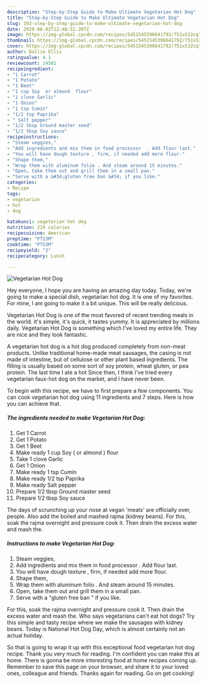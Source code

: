 ```yaml
---
description: "Step-by-Step Guide to Make Ultimate Vegetarian Hot Dog"
title: "Step-by-Step Guide to Make Ultimate Vegetarian Hot Dog"
slug: 103-step-by-step-guide-to-make-ultimate-vegetarian-hot-dog
date: 2020-06-02T12:48:52.287Z
image: https://img-global.cpcdn.com/recipes/5451545396641792/751x532cq70/vegetarian-hot-dog-recipe-main-photo.jpg
thumbnail: https://img-global.cpcdn.com/recipes/5451545396641792/751x532cq70/vegetarian-hot-dog-recipe-main-photo.jpg
cover: https://img-global.cpcdn.com/recipes/5451545396641792/751x532cq70/vegetarian-hot-dog-recipe-main-photo.jpg
author: Dollie Ellis
ratingvalue: 4.1
reviewcount: 14581
recipeingredient:
- "1 Carrot"
- "1 Potato"
- "1 Beet"
- "1 cup Soy  or almond  flour"
- "1 clove Garlic"
- "1 Onion"
- "1 tsp Cumin"
- "1/2 tsp Paprika"
- " Salt pepper"
- "1/2 tbsp Ground master seed"
- "1/2 tbsp Soy sauce"
recipeinstructions:
- "Steam veggies,"
- "Add ingredients and mix them in food processor  . Add flour last."
- "You will have dough texture , firm, if needed add more flour."
- "Shape them,"
- "Wrap them with aluminum folio . And steam around 15 minutes."
- "Open, take them out and grill them in a small pan."
- "Serve with a &#34;gluten free ban &#34; if you like."
categories:
- Recipe
tags:
- vegetarian
- hot
- dog

katakunci: vegetarian hot dog 
nutrition: 224 calories
recipecuisine: American
preptime: "PT13M"
cooktime: "PT53M"
recipeyield: "2"
recipecategory: Lunch

---
```



![Vegetarian Hot Dog](https://img-global.cpcdn.com/recipes/5451545396641792/751x532cq70/vegetarian-hot-dog-recipe-main-photo.jpg)

Hey everyone, I hope you are having an amazing day today. Today, we're going to make a special dish, vegetarian hot dog. It is one of my favorites. For mine, I am going to make it a bit unique. This will be really delicious.

Vegetarian Hot Dog is one of the most favored of recent trending meals in the world. It's simple, it's quick, it tastes yummy. It is appreciated by millions daily. Vegetarian Hot Dog is something which I've loved my entire life. They are nice and they look fantastic.

A vegetarian hot dog is a hot dog produced completely from non-meat products. Unlike traditional home-made meat sausages, the casing is not made of intestine, but of cellulose or other plant based ingredients. The filling is usually based on some sort of soy protein, wheat gluten, or pea protein. The last time I ate a hot Since then, I think I&#39;ve tried every vegetarian faux-hot dog on the market, and I have never been.


To begin with this recipe, we have to first prepare a few components. You can cook vegetarian hot dog using 11 ingredients and 7 steps. Here is how you can achieve that.

<!--inarticleads1-->

##### The ingredients needed to make Vegetarian Hot Dog:

1. Get 1 Carrot
1. Get 1 Potato
1. Get 1 Beet
1. Make ready 1 cup Soy ( or almond ) flour
1. Take 1 clove Garlic
1. Get 1 Onion
1. Make ready 1 tsp Cumin
1. Make ready 1/2 tsp Paprika
1. Make ready  Salt pepper
1. Prepare 1/2 tbsp Ground master seed
1. Prepare 1/2 tbsp Soy sauce


The days of scrunching up your nose at vegan &#39;meats&#39; are officially over, people. Also add the boiled and mashed rajma (kidney beans). For this, soak the rajma overnight and pressure cook it. Then drain the excess water and mash the. 

<!--inarticleads2-->

##### Instructions to make Vegetarian Hot Dog:

1. Steam veggies,
1. Add ingredients and mix them in food processor  . Add flour last.
1. You will have dough texture , firm, if needed add more flour.
1. Shape them,
1. Wrap them with aluminum folio . And steam around 15 minutes.
1. Open, take them out and grill them in a small pan.
1. Serve with a &#34;gluten free ban &#34; if you like.


For this, soak the rajma overnight and pressure cook it. Then drain the excess water and mash the. Who says vegetarians can&#39;t eat hot dogs? Try this simple and tasty recipe where we make the sausages with kidney beans. Today is National Hot Dog Day, which is almost certainly not an actual holiday. 

So that is going to wrap it up with this exceptional food vegetarian hot dog recipe. Thank you very much for reading. I'm confident you can make this at home. There is gonna be more interesting food at home recipes coming up. Remember to save this page on your browser, and share it to your loved ones, colleague and friends. Thanks again for reading. Go on get cooking!
